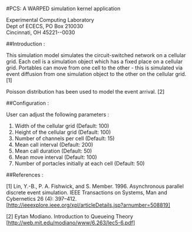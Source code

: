 #PCS: A WARPED simulation kernel application

Experimental Computing Laboratory <br>
Dept of ECECS, PO Box 210030 <br>
Cincinnati, OH  45221--0030 <br>

##Introduction :

This simulation model simulates the circuit-switched network on a 
cellular grid. Each cell is a simulation object which has a fixed 
place on a cellular grid. Portables can move from one cell to the 
other - this is simulated via event diffusion from one simulation 
object to the other on the cellular grid. [1]

Poisson distribution has been used to model the event arrival. [2]

##Configuration :

User can adjust the following parameters :

1. Width of the cellular grid (Default: 100)
2. Height of the cellular grid (Default: 100)
3. Number of channels per cell (Default: 15)
4. Mean call interval (Default: 200)
5. Mean call duration (Default: 50)
6. Mean move interval (Default: 100)
7. Number of portacles initially at each cell (Default: 50)

##References :

[1] Lin, Y.-B., P. A. Fishwick, and S. Member. 1996. Asynchronous 
parallel discrete event simulation. IEEE Transactions on Systems, 
Man and Cybernetics 26 (4): 397–412. 
[http://ieeexplore.ieee.org/xpl/articleDetails.jsp?arnumber=508819]

[2] Eytan Modiano. Introduction to Queueing Theory
[http://web.mit.edu/modiano/www/6.263/lec5-6.pdf]
